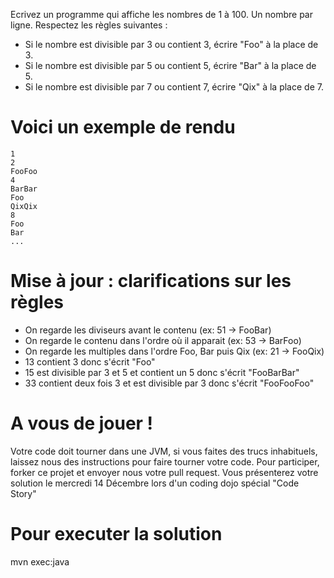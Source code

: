 Ecrivez un programme qui affiche les nombres de 1 à 100. Un nombre par ligne. Respectez les règles suivantes :

 * Si le nombre est divisible par 3 ou contient 3, écrire "Foo" à la place de 3.
 * Si le nombre est divisible par 5 ou contient 5, écrire "Bar" à la place de 5.
 * Si le nombre est divisible par 7 ou contient 7, écrire "Qix" à la place de 7.


Voici un exemple de rendu
=========================

	1
	2
	FooFoo
	4
	BarBar
	Foo
	QixQix
	8
	Foo
	Bar
	...
	
Mise à jour : clarifications sur les règles
===========================================

 * On regarde les diviseurs avant le contenu (ex: 51 -> FooBar)
 * On regarde le contenu dans l'ordre où il apparait (ex: 53 -> BarFoo)
 * On regarde les multiples dans l'ordre Foo, Bar puis Qix (ex: 21 -> FooQix)
 * 13 contient 3 donc s'écrit "Foo"
 * 15 est divisible par 3 et 5 et contient un 5 donc s'écrit "FooBarBar"
 * 33 contient deux fois 3  et est divisible par 3 donc s'écrit "FooFooFoo"

A vous de jouer !
=================

Votre code doit tourner dans une JVM, si vous faites des trucs inhabituels, laissez nous des instructions pour faire tourner votre code. 
Pour participer, forker ce projet et envoyer nous votre pull request.
Vous présenterez votre solution le mercredi 14 Décembre lors d'un coding dojo spécial "Code Story"

Pour executer la solution
=================
mvn exec:java
